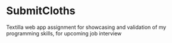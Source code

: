 # SubmitCloths
Textilla web app assignment for showcasing and validation of my programming skills, for upcoming job interview
